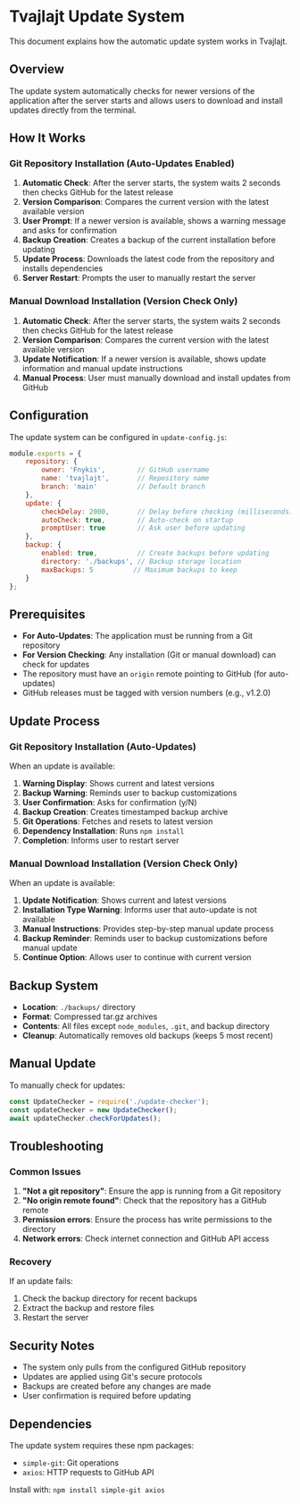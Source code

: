 # Tvajlajt Update System

This document explains how the automatic update system works in Tvajlajt.

## Overview

The update system automatically checks for newer versions of the application after the server starts and allows users to download and install updates directly from the terminal.

## How It Works

### Git Repository Installation (Auto-Updates Enabled)
1. **Automatic Check**: After the server starts, the system waits 2 seconds then checks GitHub for the latest release
2. **Version Comparison**: Compares the current version with the latest available version
3. **User Prompt**: If a newer version is available, shows a warning message and asks for confirmation
4. **Backup Creation**: Creates a backup of the current installation before updating
5. **Update Process**: Downloads the latest code from the repository and installs dependencies
6. **Server Restart**: Prompts the user to manually restart the server

### Manual Download Installation (Version Check Only)
1. **Automatic Check**: After the server starts, the system waits 2 seconds then checks GitHub for the latest release
2. **Version Comparison**: Compares the current version with the latest available version
3. **Update Notification**: If a newer version is available, shows update information and manual update instructions
4. **Manual Process**: User must manually download and install updates from GitHub

## Configuration

The update system can be configured in `update-config.js`:

```javascript
module.exports = {
    repository: {
        owner: 'Fnykis',        // GitHub username
        name: 'tvajlajt',       // Repository name
        branch: 'main'          // Default branch
    },
    update: {
        checkDelay: 2000,       // Delay before checking (milliseconds)
        autoCheck: true,        // Auto-check on startup
        promptUser: true        // Ask user before updating
    },
    backup: {
        enabled: true,          // Create backups before updating
        directory: './backups', // Backup storage location
        maxBackups: 5          // Maximum backups to keep
    }
};
```

## Prerequisites

- **For Auto-Updates**: The application must be running from a Git repository
- **For Version Checking**: Any installation (Git or manual download) can check for updates
- The repository must have an `origin` remote pointing to GitHub (for auto-updates)
- GitHub releases must be tagged with version numbers (e.g., v1.2.0)

## Update Process

### Git Repository Installation (Auto-Updates)
When an update is available:

1. **Warning Display**: Shows current and latest versions
2. **Backup Warning**: Reminds user to backup customizations
3. **User Confirmation**: Asks for confirmation (y/N)
4. **Backup Creation**: Creates timestamped backup archive
5. **Git Operations**: Fetches and resets to latest version
6. **Dependency Installation**: Runs `npm install`
7. **Completion**: Informs user to restart server

### Manual Download Installation (Version Check Only)
When an update is available:

1. **Update Notification**: Shows current and latest versions
2. **Installation Type Warning**: Informs user that auto-update is not available
3. **Manual Instructions**: Provides step-by-step manual update process
4. **Backup Reminder**: Reminds user to backup customizations before manual update
5. **Continue Option**: Allows user to continue with current version

## Backup System

- **Location**: `./backups/` directory
- **Format**: Compressed tar.gz archives
- **Contents**: All files except `node_modules`, `.git`, and backup directory
- **Cleanup**: Automatically removes old backups (keeps 5 most recent)

## Manual Update

To manually check for updates:

```javascript
const UpdateChecker = require('./update-checker');
const updateChecker = new UpdateChecker();
await updateChecker.checkForUpdates();
```

## Troubleshooting

### Common Issues

1. **"Not a git repository"**: Ensure the app is running from a Git repository
2. **"No origin remote found"**: Check that the repository has a GitHub remote
3. **Permission errors**: Ensure the process has write permissions to the directory
4. **Network errors**: Check internet connection and GitHub API access

### Recovery

If an update fails:
1. Check the backup directory for recent backups
2. Extract the backup and restore files
3. Restart the server

## Security Notes

- The system only pulls from the configured GitHub repository
- Updates are applied using Git's secure protocols
- Backups are created before any changes are made
- User confirmation is required before updating

## Dependencies

The update system requires these npm packages:
- `simple-git`: Git operations
- `axios`: HTTP requests to GitHub API

Install with: `npm install simple-git axios`
